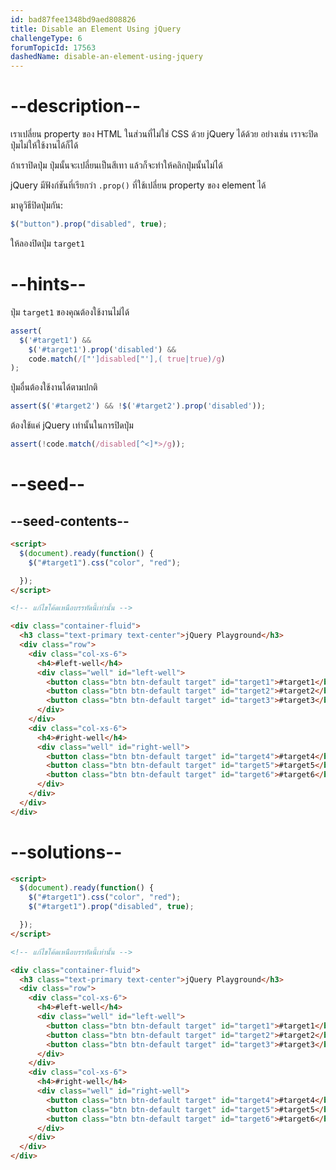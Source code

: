 ```yaml
---
id: bad87fee1348bd9aed808826
title: Disable an Element Using jQuery
challengeType: 6
forumTopicId: 17563
dashedName: disable-an-element-using-jquery
---
```


# --description--

เราเปลี่ยน property ของ HTML ในส่วนที่ไม่ใช่ CSS ด้วย jQuery ได้ด้วย อย่างเช่น เราจะปิดปุ่มไม่ให้ใช้งานได้ก็ได้

ถ้าเราปิดปุ่ม ปุ่มนั้นจะเปลี่ยนเป็นสีเทา แล้วก็จะทำให้คลิกปุ่มนั้นไม่ได้

jQuery มีฟังก์ชันที่เรียกว่า `.prop()` ที่ใช้เปลี่ยน property ของ element ได้

มาดูวิธีปิดปุ่มกัน:

```js
$("button").prop("disabled", true);
```

ให้ลองปิดปุ่ม `target1`

# --hints--

ปุ่ม `target1` ของคุณต้องใช้งานไม่ได้

```js
assert(
  $('#target1') &&
    $('#target1').prop('disabled') &&
    code.match(/["']disabled["'],( true|true)/g)
);
```

ปุ่มอื่นต้องใช้งานได้ตามปกติ

```js
assert($('#target2') && !$('#target2').prop('disabled'));
```

ต้องใช้แค่ jQuery เท่านั้นในการปิดปุ่ม

```js
assert(!code.match(/disabled[^<]*>/g));
```

# --seed--

## --seed-contents--

```html
<script>
  $(document).ready(function() {
    $("#target1").css("color", "red");

  });
</script>

<!-- แก้ไขโค้ดเหนือบรรทัดนี้เท่านั้น -->

<div class="container-fluid">
  <h3 class="text-primary text-center">jQuery Playground</h3>
  <div class="row">
    <div class="col-xs-6">
      <h4>#left-well</h4>
      <div class="well" id="left-well">
        <button class="btn btn-default target" id="target1">#target1</button>
        <button class="btn btn-default target" id="target2">#target2</button>
        <button class="btn btn-default target" id="target3">#target3</button>
      </div>
    </div>
    <div class="col-xs-6">
      <h4>#right-well</h4>
      <div class="well" id="right-well">
        <button class="btn btn-default target" id="target4">#target4</button>
        <button class="btn btn-default target" id="target5">#target5</button>
        <button class="btn btn-default target" id="target6">#target6</button>
      </div>
    </div>
  </div>
</div>
```

# --solutions--

```html
<script>
  $(document).ready(function() {
    $("#target1").css("color", "red");
    $("#target1").prop("disabled", true);

  });
</script>

<!-- แก้ไขโค้ดเหนือบรรทัดนี้เท่านั้น -->

<div class="container-fluid">
  <h3 class="text-primary text-center">jQuery Playground</h3>
  <div class="row">
    <div class="col-xs-6">
      <h4>#left-well</h4>
      <div class="well" id="left-well">
        <button class="btn btn-default target" id="target1">#target1</button>
        <button class="btn btn-default target" id="target2">#target2</button>
        <button class="btn btn-default target" id="target3">#target3</button>
      </div>
    </div>
    <div class="col-xs-6">
      <h4>#right-well</h4>
      <div class="well" id="right-well">
        <button class="btn btn-default target" id="target4">#target4</button>
        <button class="btn btn-default target" id="target5">#target5</button>
        <button class="btn btn-default target" id="target6">#target6</button>
      </div>
    </div>
  </div>
</div>
```
